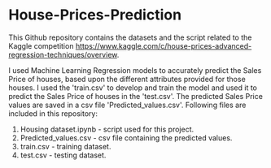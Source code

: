 # House-Prices-Prediction

This Github repository contains the datasets and the script related to the Kaggle competition https://www.kaggle.com/c/house-prices-advanced-regression-techniques/overview.   

I used Machine Learning Regression models to accurately predict the Sales Price of houses, based upon the different attributes provided for those houses. I used the 'train.csv' to develop and train the model and used it to predict the Sales Price of houses in the 'test.csv'. The predicted Sales Price values are saved in a csv file 
'Predicted_values.csv'. Following files are included in this repository:    

1. Housing dataset.ipynb - script used for this project.   
2. Predicted_values.csv - csv file containing the predicted values.   
3. train.csv - training dataset.   
4. test.csv - testing dataset.   
